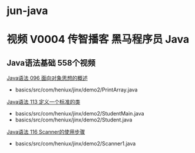 # jun-java

# 视频 V0004 传智播客 黑马程序员 Java 

## Java语法基础 558个视频

[Java语法 096 面向对象思想的概述](https://www.youtube.com/watch?v=PFvIvaaXNWM)
* basics/src/com/heniux/jinx/demo2/PrintArray.java

[Java语法 113 定义一个标准的类](https://www.youtube.com/watch?v=aqXg7aB613o)
* basics/src/com/heniux/jinx/demo2/StudentMain.java
* basics/src/com/heniux/jinx/demo2/Student.java

[Java语法 116 Scanner的使用步骤](https://www.youtube.com/watch?v=TB4o1uRp7kc)
* basics/src/com/heniux/jinx/demo2/Scanner1.java